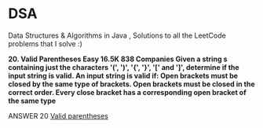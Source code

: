 # DSA
Data Structures &amp; Algorithms in Java , Solutions to all the LeetCode problems that I solve :)



**20. Valid Parentheses
Easy
16.5K
838
Companies
Given a string s containing just the characters '(', ')', '{', '}', '[' and ']', determine if the input string is valid.
An input string is valid if:
Open brackets must be closed by the same type of brackets.
Open brackets must be closed in the correct order.
Every close bracket has a corresponding open bracket of the same type**


ANSWER 20 
[Valid parentheses](isValid.java)
